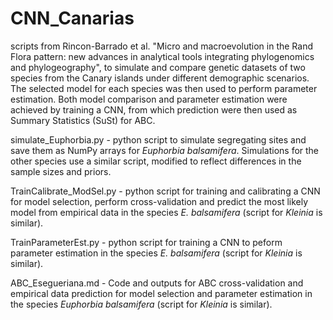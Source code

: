 # CNN_Canarias

scripts from Rincon-Barrado et al. "Micro and macroevolution in the Rand Flora pattern: new advances in analytical tools integrating phylogenomics and phylogeography", to simulate and compare genetic datasets of two species from the Canary islands under different demographic scenarios. The selected model for each species was then used to perform parameter estimation. Both model comparison and parameter estimation were achieved by training a CNN, from which prediction were then used as Summary Statistics (SuSt) for ABC.

simulate_Euphorbia.py - python script to simulate segregating sites and save them as NumPy arrays for *Euphorbia balsamifera*. Simulations for the other species use a similar script, modified to reflect differences in the sample sizes and priors.

TrainCalibrate_ModSel.py - python script for training and calibrating a CNN for model selection, perform cross-validation and predict the most likely model from empirical data in the species *E. balsamifera* (script for *Kleinia* is similar).

TrainParameterEst.py - python script for training a CNN to peform parameter estimation in the species *E. balsamifera* (script for *Kleinia* is similar).

ABC_Esegueriana.md - Code and outputs for ABC cross-validation and empirical data prediction for model selection and parameter estimation in the species *Euphorbia balsamifera* (script for *Kleinia* is similar).
